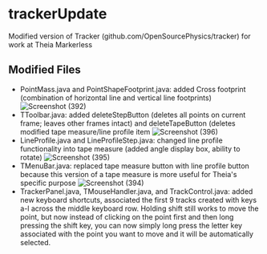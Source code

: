 # trackerUpdate
Modified version of Tracker (github.com/OpenSourcePhysics/tracker) for work at Theia Markerless

## Modified Files
- PointMass.java and PointShapeFootprint.java: added Cross footprint (combination of horizontal line and vertical line footprints)
![Screenshot (392)](https://user-images.githubusercontent.com/22796402/185718829-fe99a549-35c7-491a-b8ab-dd3d920e408b.png)
- TToolbar.java: added deleteStepButton (deletes all points on current frame; leaves other frames intact) and deleteTapeButton (deletes modified tape measure/line profile item
![Screenshot (396)](https://user-images.githubusercontent.com/22796402/185718932-53c3f056-9d8c-4dc8-adbd-ce490baba91c.png)
- LineProfile.java and LineProfileStep.java: changed line profile functionality into tape measure (added angle display box, ability to rotate)
![Screenshot (395)](https://user-images.githubusercontent.com/22796402/185718967-772c633e-c57a-4e37-a9d1-340238b36363.png)
- TMenuBar.java: replaced tape measure button with line profile button because this version of a tape measure is more useful for Theia's specific purpose
![Screenshot (394)](https://user-images.githubusercontent.com/22796402/185718974-607b9577-2211-46a9-9b1e-401de152b259.png)
- TrackerPanel.java, TMouseHandler.java, and TrackControl.java: added new keyboard shortcuts, associated the first 9 tracks created with keys a-l across the middle keyboard row. Holding shift still works to move the point, but now instead of clicking on the point first and then long pressing the shift key, you can now simply long press the letter key associated with the point you want to move and it will be automatically selected.
